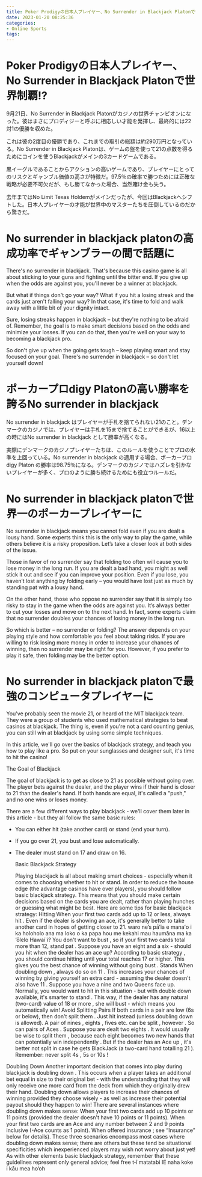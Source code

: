 ```yaml
---
title: Poker Prodigyの日本人プレイヤー、No Surrender in Blackjack Platonで世界制覇!
date: 2023-01-20 08:25:36
categories:
- Online Sports
tags:
---
```



#  Poker Prodigyの日本人プレイヤー、No Surrender in Blackjack Platonで世界制覇!?

9月21日、No Surrender in Blackjack Platonがカジノの世界チャンピオンになった。彼はまさにプロディジーと呼ぶに相応しい才能を発揮し、最終的には22対1の優勝を収めた。

これは彼の2度目の優勝であり、これまでの取引の総額は約290万円となっている。No Surrender in Blackjack Platonは、ゲームの盤を使って21の点数を得るためにコインを使うBlackjackがメインの3カードゲームである。

黒イーグルであることからアクションの高いゲームであり、プレイヤーにとってのリスクとギャンブル価値の高さが特徴だ。97.5％の確率で勝つためには正確な戦略が必要不可欠だが、もし勝てなかった場合、当然賭け金も失う。

去年まではNo Limit Texas Holdemがメインだったが、今回はBlackjackへシフトした。日本人プレイヤーの才能が世界中のマスターたちを圧倒しているのだから驚きだ。

#  No surrender in blackjack platonの高成功率でギャンブラーの間で話題に

There's no surrender in blackjack. That's because this casino game is all about sticking to your guns and fighting until the bitter end. If you give up when the odds are against you, you'll never be a winner at blackjack.

But what if things don't go your way? What if you hit a losing streak and the cards just aren't falling your way? In that case, it's time to fold and walk away with a little bit of your dignity intact.

Sure, losing streaks happen in blackjack – but they're nothing to be afraid of. Remember, the goal is to make smart decisions based on the odds and minimize your losses. If you can do that, then you're well on your way to becoming a blackjack pro.

So don't give up when the going gets tough – keep playing smart and stay focused on your goal. There's no surrender in blackjack – so don't let yourself down!

#  ポーカープロdigy Platonの高い勝率を誇るNo surrender in blackjack 

No surrender in blackjack はプレイヤーが手札を捨てられない21のこと。デンマークのカジノでは、プレイヤーは手札を15まで捨てることができるが、16以上の時にはNo surrender in blackjack として勝率が高くなる。

実際にデンマークのカジノプレイヤーたちは、このルールを使うことでプロの水準を上回っている。No surrender in blackjack の適用する場合、ポーカープロdigy Platon の勝率は98.75％になる。デンマークのカジノではハズレを引かないプレイヤーが多く、プロのように勝ち続けるためにも役立つルールだ。

#  No surrender in blackjack platonで世界一のポーカープレイヤーに

No surrender in blackjack means you cannot fold even if you are dealt a lousy hand. Some experts think this is the only way to play the game, while others believe it is a risky proposition. Let’s take a closer look at both sides of the issue.

Those in favor of no surrender say that folding too often will cause you to lose money in the long run. If you are dealt a bad hand, you might as well stick it out and see if you can improve your position. Even if you lose, you haven’t lost anything by folding early – you would have lost just as much by standing pat with a lousy hand.

On the other hand, those who oppose no surrender say that it is simply too risky to stay in the game when the odds are against you. It’s always better to cut your losses and move on to the next hand. In fact, some experts claim that no surrender doubles your chances of losing money in the long run.

So which is better – no surrender or folding? The answer depends on your playing style and how comfortable you feel about taking risks. If you are willing to risk losing more money in order to increase your chances of winning, then no surrender may be right for you. However, if you prefer to play it safe, then folding may be the better option.

#  No surrender in blackjack platonで最強のコンピュータプレイヤーに

You've probably seen the movie 21, or heard of the MIT blackjack team. They were a group of students who used mathematical strategies to beat casinos at blackjack. The thing is, even if you're not a card counting genius, you can still win at blackjack by using some simple techniques.

In this article, we'll go over the basics of blackjack strategy, and teach you how to play like a pro. So put on your sunglasses and designer suit, it's time to hit the casino!

The Goal of Blackjack

The goal of blackjack is to get as close to 21 as possible without going over. The player bets against the dealer, and the player wins if their hand is closer to 21 than the dealer's hand. If both hands are equal, it's called a "push," and no one wins or loses money.

There are a few different ways to play blackjack - we'll cover them later in this article - but they all follow the same basic rules:

- You can either hit (take another card) or stand (end your turn).

- If you go over 21, you bust and lose automatically.

- The dealer must stand on 17 and draw on 16.




















  Basic Blackjack Strategy 

   Playing blackjack is all about making smart choices - especially when it comes to choosing whether to hit or stand. In order to reduce the house edge (the advantage casinos have over players), you should follow basic blackjack strategy. This means that you should make certain decisions based on the cards you are dealt, rather than playing hunches or guessing what might be best.  Here are some tips for basic blackjack strategy:   Hitting When your first two cards add up to 12 or less, always hit . Even if the dealer is showing an ace, it's generally better to take another card in hopes of getting closer to 21.
 waro ne’s pā’ia e manaʻo i ka holoholo ana ma loko o ka papa hou me kekahi mau haumāna ma ka ‘ōlelo Hawai`i? You don't want to bust , so if your first two cards total more than 12, stand pat .  Suppose you have an eight and a six - should you hit when the dealer has an ace up? According to basic strategy , you should continue hitting until your total reaches 17 or higher. This gives you the best chance of winning without going bust .  Stands When doubling down , always do so on 11 . This increases your chances of winning by giving yourself an extra card - assuming the dealer doesn't also have 11 .  Suppose you have a nine and two Queens face up. Normally, you would want to hit in this situation - but with double down available, it's smarter to stand . This way, if the dealer has any natural (two-card) value of 18 or more , she will bust - which means you automatically win!  Avoid Splitting Pairs If both cards in a pair are low (6s or below), then don't split them . Just hit instead (unless doubling down is allowed). A pair of nines , eights , fives etc. can be split , however . So can pairs of Aces .  Suppose you are dealt two eights . It would usually be wise to split them , because each eight becomes two new hands that can potentially win independently . But if the dealer has an Ace up , it's better not split in case he gets BlackJack (a two-card hand totalling 21 ). Remember: never split 4s , 5s or 10s !

 Doubling Down Another important decision that comes into play during blackjack is doubling down . This occurs when a player takes an additional bet equal in size to their original bet - with the understanding that they will only receive one more card from the deck from which they originally drew their hand. Doubling down allows players to increase their chances of winning provided they choose wisely - as well as increase their potential payout should they happen to win! There are several instances where doubling down makes sense:  When your first two cards add up 10 points or 11 points (provided the dealer doesn't have 10 points or 11 points). When your first two cards are an Ace and any number between 2 and 9 points inclusive (-Ace counts as 1 point). When offered insurance ; see “Insurance" below for details). These three scenarios encompass most cases where doubling down makes sense; there are others but these tend be situational specificities which inexperienced players may wish not worry about just yet! As with other elements basic blackjack strategy, remember that these guidelines represent only general advice; feel free t‐ī matatabi IE naha koke i kāu mea ho‘oh